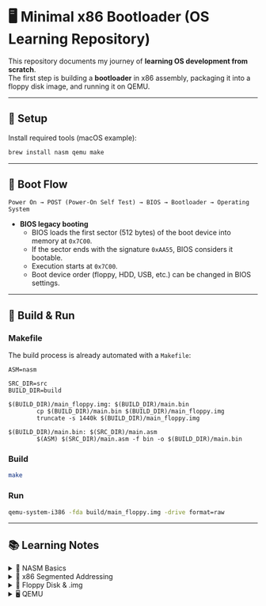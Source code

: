 # 🖥️ Minimal x86 Bootloader (OS Learning Repository)

This repository documents my journey of **learning OS development from scratch**.  
The first step is building a **bootloader** in x86 assembly, packaging it into a floppy disk image, and running it on QEMU.

---

## 🚀 Setup

Install required tools (macOS example):

```bash
brew install nasm qemu make
```

---

## 🔄 Boot Flow

```
Power On → POST (Power-On Self Test) → BIOS → Bootloader → Operating System
```

- **BIOS legacy booting**
  - BIOS loads the first sector (512 bytes) of the boot device into memory at `0x7C00`.
  - If the sector ends with the signature `0xAA55`, BIOS considers it bootable.
  - Execution starts at `0x7C00`.
  - Boot device order (floppy, HDD, USB, etc.) can be changed in BIOS settings.

---

## 📂 Build & Run

### Makefile

The build process is already automated with a `Makefile`:

```make
ASM=nasm

SRC_DIR=src
BUILD_DIR=build

$(BUILD_DIR)/main_floppy.img: $(BUILD_DIR)/main.bin
        cp $(BUILD_DIR)/main.bin $(BUILD_DIR)/main_floppy.img
        truncate -s 1440k $(BUILD_DIR)/main_floppy.img

$(BUILD_DIR)/main.bin: $(SRC_DIR)/main.asm
        $(ASM) $(SRC_DIR)/main.asm -f bin -o $(BUILD_DIR)/main.bin
```

### Build
```bash
make
```

### Run
```bash
qemu-system-i386 -fda build/main_floppy.img -drive format=raw
```

---

## 📚 Learning Notes

<details>
<summary>📝 NASM Basics</summary>

- `$`: offset of the current line  
- `$$`: offset of the beginning of the section  

**Directives**
- `ORG`: origin, expected load address (`org 0x7C00`)  
- `BITS`: emit 16/32/64-bit code (bootloader starts in 16-bit real mode)  
- `DB`: define byte  
- `DW`: define word (2 bytes, little endian)  
- `TIMES`: repeat instruction/data  

**Instructions**
- `HLT`: halt CPU until next interrupt  
- `JMP`: unconditional jump  
- `MOV`: move data between registers/memory  

Example infinite loop:
```nasm
main:
    hlt
.halt:
    jmp .halt
```
</details>

<details>
<summary>📐 x86 Segmented Addressing</summary>

- 8086 had 16-bit registers → could only directly address 64KB.  
- But actual memory was 1MB → solution: **segment × 16 + offset**.

Formula:
```nasm
Physical Address = Segment × 16 + Offset
```

- Segment registers: CS, DS, SS, ES  
- Offset: IP, SP, or general-purpose register  

Example: `CS=0x07C0, IP=0x0000` → Physical address `0x7C00`
</details>

<details>
<summary>💾 Floppy Disk & .img</summary>

- A floppy disk is a legacy portable storage medium (1.44MB capacity for 3.5").  
- In OSDev, we use `.img` files to emulate an entire floppy disk.  
- `truncate -s 1440k main_floppy.img` creates an empty 1.44MB floppy image.  
- BIOS loads only the **first 512 bytes (boot sector)** into RAM at `0x7C00`.  
- QEMU uses `.img` as if it were a real disk.
</details>

<details>
<summary>🖥️ QEMU</summary>

- QEMU = Quick Emulator, a program that simulates an entire PC.  
- With `-fda main_floppy.img`, it treats the `.img` file as a floppy disk in drive A:.  
- BIOS inside QEMU:
  - Reads first 512 bytes from `.img`
  - Copies them into `0x7C00`
  - Starts executing your assembly code there
</details>
